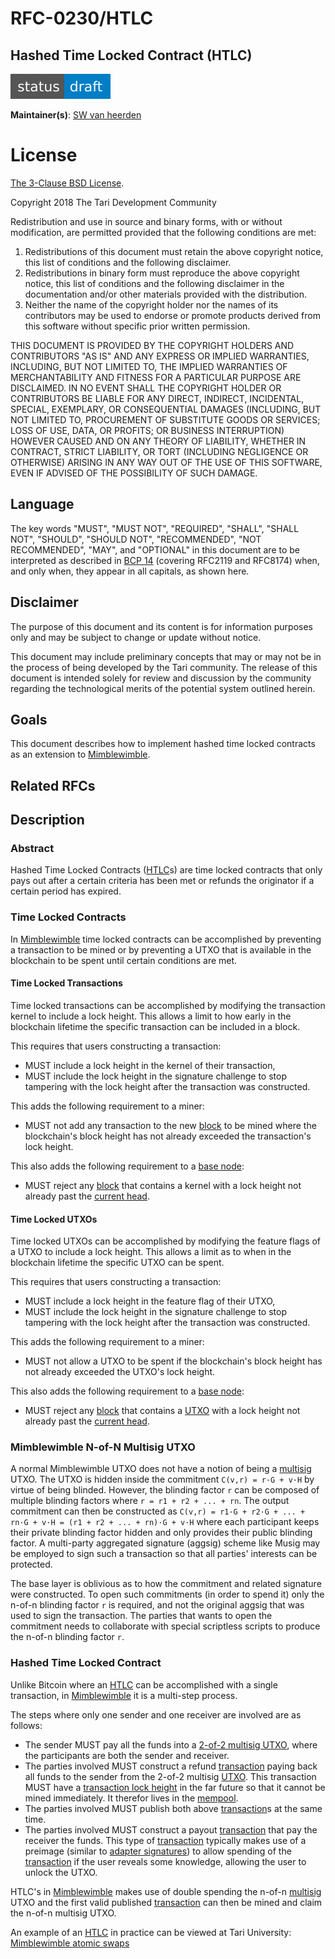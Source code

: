 # RFC-0230/HTLC

## Hashed Time Locked Contract (HTLC)

![status: draft](theme/images/status-draft.svg)

**Maintainer(s)**: [SW van heerden](https://github.com/SWvheerden)

# License

[ The 3-Clause BSD License](https://opensource.org/licenses/BSD-3-Clause).

Copyright 2018 The Tari Development Community

Redistribution and use in source and binary forms, with or without modification, are permitted provided that the
following conditions are met:

1. Redistributions of this document must retain the above copyright notice, this list of conditions and the following
   disclaimer.
2. Redistributions in binary form must reproduce the above copyright notice, this list of conditions and the following
   disclaimer in the documentation and/or other materials provided with the distribution.
3. Neither the name of the copyright holder nor the names of its contributors may be used to endorse or promote products
   derived from this software without specific prior written permission.

THIS DOCUMENT IS PROVIDED BY THE COPYRIGHT HOLDERS AND CONTRIBUTORS "AS IS" AND ANY EXPRESS OR IMPLIED WARRANTIES,
INCLUDING, BUT NOT LIMITED TO, THE IMPLIED WARRANTIES OF MERCHANTABILITY AND FITNESS FOR A PARTICULAR PURPOSE ARE
DISCLAIMED. IN NO EVENT SHALL THE COPYRIGHT HOLDER OR CONTRIBUTORS BE LIABLE FOR ANY DIRECT, INDIRECT, INCIDENTAL,
SPECIAL, EXEMPLARY, OR CONSEQUENTIAL DAMAGES (INCLUDING, BUT NOT LIMITED TO, PROCUREMENT OF SUBSTITUTE GOODS OR
SERVICES; LOSS OF USE, DATA, OR PROFITS; OR BUSINESS INTERRUPTION) HOWEVER CAUSED AND ON ANY THEORY OF LIABILITY,
WHETHER IN CONTRACT, STRICT LIABILITY, OR TORT (INCLUDING NEGLIGENCE OR OTHERWISE) ARISING IN ANY WAY OUT OF THE USE OF
THIS SOFTWARE, EVEN IF ADVISED OF THE POSSIBILITY OF SUCH DAMAGE.

## Language

The key words "MUST", "MUST NOT", "REQUIRED", "SHALL", "SHALL NOT", "SHOULD", "SHOULD NOT", "RECOMMENDED", 
"NOT RECOMMENDED", "MAY", and "OPTIONAL" in this document are to be interpreted as described in 
[BCP 14](https://tools.ietf.org/html/bcp14) (covering RFC2119 and RFC8174) when, and only when, they appear in all capitals, as 
shown here.

## Disclaimer

The purpose of this document and its content is for information purposes only and may be subject to change or update
without notice.

This document may include preliminary concepts that may or may not be in the process of being developed by the Tari
community. The release of this document is intended solely for review and discussion by the community regarding the
technological merits of the potential system outlined herein.

## Goals

This document describes how to implement hashed time locked contracts as an extension to [Mimblewimble].

## Related RFCs
## Description
### Abstract
Hashed Time Locked Contracts ([HTLC]s) are time locked contracts that only pays out after a certain criteria has been met or refunds the originator if a certain period has expired. 

### Time Locked Contracts

In [Mimblewimble] time locked contracts can be accomplished by preventing a transaction to be mined or by preventing a UTXO that is available in the blockchain to be spent until certain conditions are met.

#### Time Locked Transactions

Time locked transactions can be accomplished by modifying the transaction kernel to include a lock height. This allows a limit to how early in the blockchain lifetime the specific transaction can be included in a block. 

This requires that users constructing a transaction:
* MUST include a lock height in the kernel of their transaction,
* MUST include the lock height in the signature challenge to stop tampering with the lock height after the transaction was constructed.

This adds the following requirement to a miner:
* MUST not add any transaction to the new [block] to be mined where the blockchain's block height has not already exceeded the transaction's lock height.

This also adds the following requirement to a [base node]:
* MUST reject any [block] that contains a kernel with a lock height not already past the [current head].

#### Time Locked UTXOs

Time locked UTXOs can be accomplished by modifying the feature flags of a UTXO to include a lock height. This allows a limit as to when in the blockchain lifetime the specific UTXO can be spent. 

This requires that users constructing a transaction:

- MUST include a lock height in the feature flag of their UTXO,
- MUST include the lock height in the signature challenge to stop tampering with the lock height after the transaction was constructed.

This adds the following requirement to a miner:

- MUST not allow a UTXO to be spent if the blockchain's block height has not already exceeded the UTXO's lock height.

This also adds the following requirement to a [base node]:

- MUST reject any [block] that contains a [UTXO] with a lock height not already past the [current head].

### Mimblewimble N-of-N Multisig UTXO

A normal Mimblewimble UTXO does not have a notion of being a [multisig] UTXO. The UTXO is hidden inside the commitment `C(v,r) = r·G + v·H` by virtue of being blinded. However, the blinding factor `r` can be composed of multiple blinding factors where `r = r1 + r2 + ... + rn`. The output commitment can then be constructed as `C(v,r) = r1·G + r2·G + ... + rn·G + v·H = (r1 + r2 + ... + rn)·G + v·H` where each participant keeps their private blinding factor hidden and only provides their public blinding factor. A multi-party aggregated signature (aggsig) scheme like Musig may be employed to sign such a transaction so that all parties' interests can be protected.

The base layer is oblivious as to how the commitment and related signature were constructed. To open such commitments (in order to spend it) only the n-of-n blinding factor `r` is required, and not the original aggsig that was used to sign the transaction. The parties that wants to open the commitment needs to collaborate with special scriptless scripts to produce the n-of-n blinding factor `r`.

### Hashed Time Locked Contract

Unlike Bitcoin where an [HTLC] can be accomplished with a single transaction, in [Mimblewimble] it is a multi-step process. 

The steps where only one sender and one receiver are involved are as follows:
* The sender MUST pay all the funds into a [2-of-2 multisig UTXO](#mimblewimble-n-of-n-multisig-utxo), where the participants are both the sender and receiver.
* The parties involved MUST construct a refund [transaction] paying back all funds to the sender from the 2-of-2 multisig [UTXO]. This transaction MUST have a [transaction lock height](#time-locked-transactions) in the far future so that it cannot be mined immediately. It therefor lives in the [mempool].
* The parties involved MUST publish both above [transaction]s at the same time. 
* The parties involved MUST construct a payout [transaction] that pay the receiver the funds. This type of [transaction] typically makes use of a preimage (similar to [adapter signatures](introduction-to-scriptless-scripts.html#adaptor-signatures)) to allow spending of the [transaction] if the user reveals some knowledge, allowing the user to unlock the UTXO.

HTLC's in [Mimblewimble] makes use of double spending the n-of-n [multisig] UTXO and the first valid published [transaction] can then be mined and claim the n-of-n multisig UTXO. 

An example of an [HTLC] in practice can be viewed at Tari University:
[Mimblewimble atomic swaps](https://tlu.tarilabs.com/protocols/grin-protocol-overview/MainReport.html#atomic-swaps)

[HTLC]: Glossary.md#hashed-time-locked-contract
[mempool]: Glossary.md#mempool
[Mimblewimble]: Glossary.md#mimblewimble
[base node]: Glossary.md#base-node
[block]: Glossary.md#block
[current head]: Glossary.md#current-head
[utxo]: Glossary.md#unspent-transaction-outputs
[multisig]: Glossary.md#multisig
[transaction]: Glossary.md#transaction

